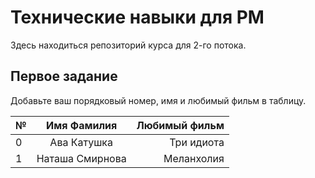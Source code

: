 # Технические навыки для PM
Здесь находиться репозиторий курса для 2-го потока. 

## Первое задание

Добавьте ваш порядковый номер, имя и любимый фильм в таблицу.

| № | Имя Фамилия     | Любимый фильм                          |
| - |:---------------:| --------------------------------------:|
| 0 | Ава Катушка     | Три идиота                             |
| 1 | Наташа Смирнова | Меланхолия                             |
